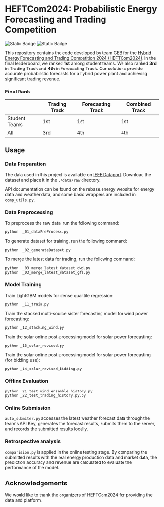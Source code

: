 # HEFTCom2024: Probabilistic Energy Forecasting and Trading Competition

![Static Badge](https://img.shields.io/badge/language-python-%20)
![Static Badge](https://img.shields.io/badge/license-MIT-a?color=blue)

This repository contains the code developed by team GEB for the [Hybrid Energy Forecasting and Trading Competition 2024 (HEFTCom2024)](https://ieee-dataport.org/competitions/hybrid-energy-forecasting-and-trading-competition). In the final leaderboard, we ranked **1st** among student teams. We also ranked **3rd** in Trading Track and **4th** in Forecasting Track. Our solutions provide accurate probabilistic forecasts for a hybrid power plant and achieving significant trading revenue.

### Final Rank

|               | Trading Track | Forecasting Track | Combined Track |
| ------------- | ------------- | ----------------- | -------------- |
| Student Teams | 1st           | 1st               | 1st            |
| All           | 3rd           | 4th               | 4th            |

## Usage

### Data Preparation

The data used in this project is available on [IEEE Dataport](https://ieee-dataport.org/competitions/hybrid-energy-forecasting-and-trading-competition). Download the dataset and place it in the `./data/raw` directory.

API documentation can be found on the rebase.energy website for energy data and weather data, and some basic wrappers are included in `comp_utils.py`.

### Data Preprocessing

To preprocess the raw data, run the following command:

```
python  _01_dataPreProcess.py
```

To generate dataset for training, run the following command:

```
python  _02_generateDataset.py
```

To merge the latest data for trading, run the following command:

```
python  _03_merge_latest_dataset_dwd.py
python  _03_merge_latest_dataset_gfs.py
```

### Model Training

Train LightGBM models for dense quantile regression:

```
python  _11_train.py
```

Train the stacked multi-source sister forecasting model for wind power forecasting:

```
python _12_stacking_wind.py
```

Train the solar online post-processing model for solar power forecasting:

```
python _13_solar_revised.py
```

Train the solar online post-processing model for solar power forecasting (for bidding use):

```
python _14_solar_revised_bidding.py
```

### Offline Evaluation

```
python _21_test_wind_ensemble_history.py
python _22_test_trading_history.py.py
```

### Online Submission

`auto_submiter.py` accesses the latest weather forecast data through the team's API Key, generates the forecast results, submits them to the server, and records the submitted results locally.

### Retrospective analysis

`comparision.py` is applied in the online testing stage. By comparing the submitted results with the real energy production data and market data, the prediction accuracy and revenue are calculated to evaluate the performance of the model.

## Acknowledgements

We would like to thank the organizers of HEFTCom2024 for providing the data and platform.
